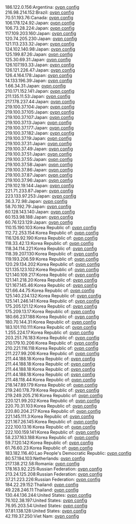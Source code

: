 186.122.0.156:Argentina: [ovpn config](vpn/186_122_0_156.ovpn)  
216.98.214.152:Brazil: [ovpn config](vpn/216_98_214_152.ovpn)  
70.51.193.76:Canada: [ovpn config](vpn/70_51_193_76.ovpn)  
106.178.124.92:Japan: [ovpn config](vpn/106_178_124_92.ovpn)  
106.73.28.224:Japan: [ovpn config](vpn/106_73_28_224.ovpn)  
117.109.203.160:Japan: [ovpn config](vpn/117_109_203_160.ovpn)  
120.74.205.230:Japan: [ovpn config](vpn/120_74_205_230.ovpn)  
121.113.233.32:Japan: [ovpn config](vpn/121_113_233_32.ovpn)  
124.102.140.98:Japan: [ovpn config](vpn/124_102_140_98.ovpn)  
125.199.87.26:Japan: [ovpn config](vpn/125_199_87_26.ovpn)  
125.30.69.31:Japan: [ovpn config](vpn/125_30_69_31.ovpn)  
126.107.193.33:Japan: [ovpn config](vpn/126_107_193_33.ovpn)  
126.121.226.47:Japan: [ovpn config](vpn/126_121_226_47.ovpn)  
126.4.164.178:Japan: [ovpn config](vpn/126_4_164_178.ovpn)  
14.133.196.39:Japan: [ovpn config](vpn/14_133_196_39.ovpn)  
1.66.34.31:Japan: [ovpn config](vpn/1_66_34_31.ovpn)  
210.171.152.141:Japan: [ovpn config](vpn/210_171_152_141.ovpn)  
211.135.11.53:Japan: [ovpn config](vpn/211_135_11_53.ovpn)  
217.178.237.44:Japan: [ovpn config](vpn/217_178_237_44.ovpn)  
219.100.37.104:Japan: [ovpn config](vpn/219_100_37_104.ovpn)  
219.100.37.105:Japan: [ovpn config](vpn/219_100_37_105.ovpn)  
219.100.37.107:Japan: [ovpn config](vpn/219_100_37_107.ovpn)  
219.100.37.13:Japan: [ovpn config](vpn/219_100_37_13.ovpn)  
219.100.37.177:Japan: [ovpn config](vpn/219_100_37_177.ovpn)  
219.100.37.182:Japan: [ovpn config](vpn/219_100_37_182.ovpn)  
219.100.37.19:Japan: [ovpn config](vpn/219_100_37_19.ovpn)  
219.100.37.31:Japan: [ovpn config](vpn/219_100_37_31.ovpn)  
219.100.37.49:Japan: [ovpn config](vpn/219_100_37_49.ovpn)  
219.100.37.51:Japan: [ovpn config](vpn/219_100_37_51.ovpn)  
219.100.37.55:Japan: [ovpn config](vpn/219_100_37_55.ovpn)  
219.100.37.58:Japan: [ovpn config](vpn/219_100_37_58.ovpn)  
219.100.37.86:Japan: [ovpn config](vpn/219_100_37_86.ovpn)  
219.100.37.87:Japan: [ovpn config](vpn/219_100_37_87.ovpn)  
219.100.37.96:Japan: [ovpn config](vpn/219_100_37_96.ovpn)  
219.102.19.144:Japan: [ovpn config](vpn/219_102_19_144.ovpn)  
221.71.233.87:Japan: [ovpn config](vpn/221_71_233_87.ovpn)  
223.133.97.253:Japan: [ovpn config](vpn/223_133_97_253.ovpn)  
36.3.72.98:Japan: [ovpn config](vpn/36_3_72_98.ovpn)  
58.70.192.79:Japan: [ovpn config](vpn/58_70_192_79.ovpn)  
60.128.143.140:Japan: [ovpn config](vpn/60_128_143_140.ovpn)  
60.153.98.188:Japan: [ovpn config](vpn/60_153_98_188.ovpn)  
60.76.123.129:Japan: [ovpn config](vpn/60_76_123_129.ovpn)  
110.15.190.103:Korea Republic of: [ovpn config](vpn/110_15_190_103.ovpn)  
112.72.253.154:Korea Republic of: [ovpn config](vpn/112_72_253_154.ovpn)  
116.126.92.190:Korea Republic of: [ovpn config](vpn/116_126_92_190.ovpn)  
118.33.42.13:Korea Republic of: [ovpn config](vpn/118_33_42_13.ovpn)  
118.34.114.221:Korea Republic of: [ovpn config](vpn/118_34_114_221.ovpn)  
118.39.207.130:Korea Republic of: [ovpn config](vpn/118_39_207_130.ovpn)  
119.193.206.59:Korea Republic of: [ovpn config](vpn/119_193_206_59.ovpn)  
120.29.134.202:Korea Republic of: [ovpn config](vpn/120_29_134_202.ovpn)  
121.135.123.102:Korea Republic of: [ovpn config](vpn/121_135_123_102.ovpn)  
121.140.109.217:Korea Republic of: [ovpn config](vpn/121_140_109_217.ovpn)  
121.141.218.20:Korea Republic of: [ovpn config](vpn/121_141_218_20.ovpn)  
121.167.145.46:Korea Republic of: [ovpn config](vpn/121_167_145_46.ovpn)  
121.66.44.75:Korea Republic of: [ovpn config](vpn/121_66_44_75.ovpn)  
125.140.234.132:Korea Republic of: [ovpn config](vpn/125_140_234_132.ovpn)  
125.141.246.141:Korea Republic of: [ovpn config](vpn/125_141_246_141.ovpn)  
175.205.121.12:Korea Republic of: [ovpn config](vpn/175_205_121_12.ovpn)  
175.209.13.17:Korea Republic of: [ovpn config](vpn/175_209_13_17.ovpn)  
180.66.237.188:Korea Republic of: [ovpn config](vpn/180_66_237_188.ovpn)  
180.70.144.31:Korea Republic of: [ovpn config](vpn/180_70_144_31.ovpn)  
183.101.110.111:Korea Republic of: [ovpn config](vpn/183_101_110_111.ovpn)  
1.255.224.17:Korea Republic of: [ovpn config](vpn/1_255_224_17.ovpn)  
203.251.76.183:Korea Republic of: [ovpn config](vpn/203_251_76_183.ovpn)  
210.179.10.206:Korea Republic of: [ovpn config](vpn/210_179_10_206.ovpn)  
210.221.116.118:Korea Republic of: [ovpn config](vpn/210_221_116_118.ovpn)  
211.227.99.206:Korea Republic of: [ovpn config](vpn/211_227_99_206.ovpn)  
211.44.188.18:Korea Republic of: [ovpn config](vpn/211_44_188_18.ovpn)  
211.44.188.18:Korea Republic of: [ovpn config](vpn/211_44_188_18.ovpn)  
211.44.188.18:Korea Republic of: [ovpn config](vpn/211_44_188_18.ovpn)  
211.44.188.18:Korea Republic of: [ovpn config](vpn/211_44_188_18.ovpn)  
211.48.118.44:Korea Republic of: [ovpn config](vpn/211_48_118_44.ovpn)  
218.147.89.179:Korea Republic of: [ovpn config](vpn/218_147_89_179.ovpn)  
219.240.178.79:Korea Republic of: [ovpn config](vpn/219_240_178_79.ovpn)  
219.249.205.216:Korea Republic of: [ovpn config](vpn/219_249_205_216.ovpn)  
220.121.99.202:Korea Republic of: [ovpn config](vpn/220_121_99_202.ovpn)  
220.70.31.103:Korea Republic of: [ovpn config](vpn/220_70_31_103.ovpn)  
220.80.204.217:Korea Republic of: [ovpn config](vpn/220_80_204_217.ovpn)  
221.145.111.3:Korea Republic of: [ovpn config](vpn/221_145_111_3.ovpn)  
221.167.26.145:Korea Republic of: [ovpn config](vpn/221_167_26_145.ovpn)  
222.100.13.16:Korea Republic of: [ovpn config](vpn/222_100_13_16.ovpn)  
222.100.159.141:Korea Republic of: [ovpn config](vpn/222_100_159_141.ovpn)  
58.237.163.188:Korea Republic of: [ovpn config](vpn/58_237_163_188.ovpn)  
59.7.120.142:Korea Republic of: [ovpn config](vpn/59_7_120_142.ovpn)  
61.76.60.23:Korea Republic of: [ovpn config](vpn/61_76_60_23.ovpn)  
183.182.116.40:Lao People's Democratic Republic: [ovpn config](vpn/183_182_116_40.ovpn)  
80.57.194.103:Netherlands: [ovpn config](vpn/80_57_194_103.ovpn)  
217.138.212.58:Romania: [ovpn config](vpn/217_138_212_58.ovpn)  
178.163.92.225:Russian Federation: [ovpn config](vpn/178_163_92_225.ovpn)  
213.24.125.208:Russian Federation: [ovpn config](vpn/213_24_125_208.ovpn)  
37.21.223.226:Russian Federation: [ovpn config](vpn/37_21_223_226.ovpn)  
184.22.29.152:Thailand: [ovpn config](vpn/184_22_29_152.ovpn)  
49.228.246.11:Thailand: [ovpn config](vpn/49_228_246_11.ovpn)  
130.44.136.244:United States: [ovpn config](vpn/130_44_136_244.ovpn)  
76.102.38.197:United States: [ovpn config](vpn/76_102_38_197.ovpn)  
76.95.203.54:United States: [ovpn config](vpn/76_95_203_54.ovpn)  
97.81.138.128:United States: [ovpn config](vpn/97_81_138_128.ovpn)  
42.119.37.250:Viet Nam: [ovpn config](vpn/42_119_37_250.ovpn)  
